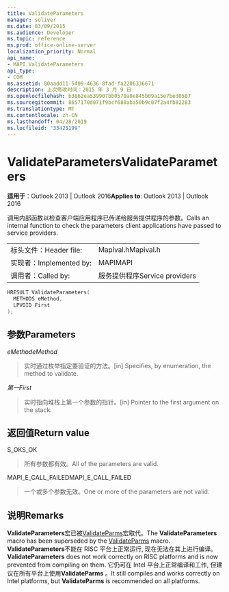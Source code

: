 ```yaml
---
title: ValidateParameters
manager: soliver
ms.date: 03/09/2015
ms.audience: Developer
ms.topic: reference
ms.prod: office-online-server
localization_priority: Normal
api_name:
- MAPI.ValidateParameters
api_type:
- COM
ms.assetid: 80aadd11-5409-4636-8fad-fa2206336671
description: 上次修改时间：2015 年 3 月 9 日
ms.openlocfilehash: b3862ea539907bb0570a0e845b09a15e7bed0507
ms.sourcegitcommit: 8657170d071f9bcf680aba50b9c07f2a4fb82283
ms.translationtype: MT
ms.contentlocale: zh-CN
ms.lasthandoff: 04/28/2019
ms.locfileid: "33425199"
---
```

# <a name="validateparameters"></a><span data-ttu-id="2e494-103">ValidateParameters</span><span class="sxs-lookup"><span data-stu-id="2e494-103">ValidateParameters</span></span>

  
  
<span data-ttu-id="2e494-104">**适用于**：Outlook 2013 | Outlook 2016</span><span class="sxs-lookup"><span data-stu-id="2e494-104">**Applies to**: Outlook 2013 | Outlook 2016</span></span> 
  
<span data-ttu-id="2e494-105">调用内部函数以检查客户端应用程序已传递给服务提供程序的参数。</span><span class="sxs-lookup"><span data-stu-id="2e494-105">Calls an internal function to check the parameters client applications have passed to service providers.</span></span> 
  
|||
|:-----|:-----|
|<span data-ttu-id="2e494-106">标头文件：</span><span class="sxs-lookup"><span data-stu-id="2e494-106">Header file:</span></span>  <br/> |<span data-ttu-id="2e494-107">Mapival.h</span><span class="sxs-lookup"><span data-stu-id="2e494-107">Mapival.h</span></span>  <br/> |
|<span data-ttu-id="2e494-108">实现者：</span><span class="sxs-lookup"><span data-stu-id="2e494-108">Implemented by:</span></span>  <br/> |<span data-ttu-id="2e494-109">MAPI</span><span class="sxs-lookup"><span data-stu-id="2e494-109">MAPI</span></span>  <br/> |
|<span data-ttu-id="2e494-110">调用者：</span><span class="sxs-lookup"><span data-stu-id="2e494-110">Called by:</span></span>  <br/> |<span data-ttu-id="2e494-111">服务提供程序</span><span class="sxs-lookup"><span data-stu-id="2e494-111">Service providers</span></span>  <br/> |
   
```cpp
HRESULT ValidateParameters(
  METHODS eMethod,
  LPVOID First
);
```

## <a name="parameters"></a><span data-ttu-id="2e494-112">参数</span><span class="sxs-lookup"><span data-stu-id="2e494-112">Parameters</span></span>

 <span data-ttu-id="2e494-113">_eMethod_</span><span class="sxs-lookup"><span data-stu-id="2e494-113">_eMethod_</span></span>
  
> <span data-ttu-id="2e494-114">实时通过枚举指定要验证的方法。</span><span class="sxs-lookup"><span data-stu-id="2e494-114">[in] Specifies, by enumeration, the method to validate.</span></span> 
    
 <span data-ttu-id="2e494-115">_第一_</span><span class="sxs-lookup"><span data-stu-id="2e494-115">_First_</span></span>
  
> <span data-ttu-id="2e494-116">实时指向堆栈上第一个参数的指针。</span><span class="sxs-lookup"><span data-stu-id="2e494-116">[in] Pointer to the first argument on the stack.</span></span>
    
## <a name="return-value"></a><span data-ttu-id="2e494-117">返回值</span><span class="sxs-lookup"><span data-stu-id="2e494-117">Return value</span></span>

<span data-ttu-id="2e494-118">S_OK</span><span class="sxs-lookup"><span data-stu-id="2e494-118">S_OK</span></span> 
  
> <span data-ttu-id="2e494-119">所有参数都有效。</span><span class="sxs-lookup"><span data-stu-id="2e494-119">All of the parameters are valid.</span></span> 
    
<span data-ttu-id="2e494-120">MAPI_E_CALL_FAILED</span><span class="sxs-lookup"><span data-stu-id="2e494-120">MAPI_E_CALL_FAILED</span></span> 
  
> <span data-ttu-id="2e494-121">一个或多个参数无效。</span><span class="sxs-lookup"><span data-stu-id="2e494-121">One or more of the parameters are not valid.</span></span>
    
## <a name="remarks"></a><span data-ttu-id="2e494-122">说明</span><span class="sxs-lookup"><span data-stu-id="2e494-122">Remarks</span></span>

<span data-ttu-id="2e494-123">**ValidateParameters**宏已被[ValidateParms](validateparms.md)宏取代。</span><span class="sxs-lookup"><span data-stu-id="2e494-123">The **ValidateParameters** macro has been superseded by the [ValidateParms](validateparms.md) macro.</span></span> <span data-ttu-id="2e494-124">**ValidateParameters**不能在 RISC 平台上正常运行, 现在无法在其上进行编译。</span><span class="sxs-lookup"><span data-stu-id="2e494-124">**ValidateParameters** does not work correctly on RISC platforms and is now prevented from compiling on them.</span></span> <span data-ttu-id="2e494-125">它仍可在 Intel 平台上正常编译和工作, 但建议在所有平台上使用**ValidateParms** 。</span><span class="sxs-lookup"><span data-stu-id="2e494-125">It still compiles and works correctly on Intel platforms, but **ValidateParms** is recommended on all platforms.</span></span> 
  

